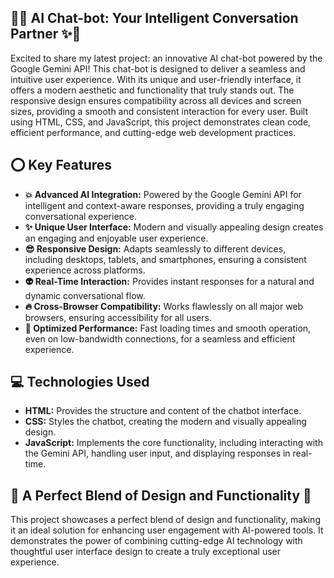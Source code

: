 ## 🎉✨ AI Chat-bot: Your Intelligent Conversation Partner ✨🎉

Excited to share my latest project: an innovative AI chat-bot powered by the Google Gemini API! This chat-bot is designed to deliver a seamless and intuitive user experience. With its unique and user-friendly interface, it offers a modern aesthetic and functionality that truly stands out.  The responsive design ensures compatibility across all devices and screen sizes, providing a smooth and consistent interaction for every user. Built using HTML, CSS, and JavaScript, this project demonstrates clean code, efficient performance, and cutting-edge web development practices.

## ⭕ Key Features

*   **💥 Advanced AI Integration:** Powered by the Google Gemini API for intelligent and context-aware responses, providing a truly engaging conversational experience.
*   **✨ Unique User Interface:** Modern and visually appealing design creates an engaging and enjoyable user experience.
*   **😎 Responsive Design:** Adapts seamlessly to different devices, including desktops, tablets, and smartphones, ensuring a consistent experience across platforms.
*   **👽 Real-Time Interaction:** Provides instant responses for a natural and dynamic conversational flow.
*   **🔥 Cross-Browser Compatibility:** Works flawlessly on all major web browsers, ensuring accessibility for all users.
*   **🗿 Optimized Performance:** Fast loading times and smooth operation, even on low-bandwidth connections, for a seamless and efficient experience.

## 💻 Technologies Used

*   **HTML:**  Provides the structure and content of the chatbot interface.
*   **CSS:** Styles the chatbot, creating the modern and visually appealing design.
*   **JavaScript:** Implements the core functionality, including interacting with the Gemini API, handling user input, and displaying responses in real-time.



## 🚨 A Perfect Blend of Design and Functionality 🚨

This project showcases a perfect blend of design and functionality, making it an ideal solution for enhancing user engagement with AI-powered tools.  It demonstrates the power of combining cutting-edge AI technology with thoughtful user interface design to create a truly exceptional user experience.